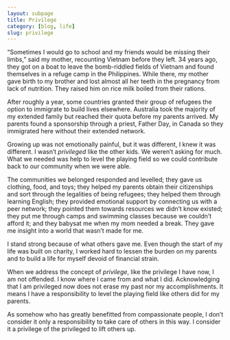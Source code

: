 ```yaml
---
layout: subpage
title: Privilege
category: [blog, life]
slug: privilege
---
```

“Sometimes I would go to school and my friends would be missing their limbs,” said my mother, recounting Vietnam before they left. 34 years ago, they got on a boat to leave the bomb-riddled fields of Vietnam and found themselves in a refuge camp in the Philippines. While there, my mother gave birth to my brother and lost almost all her teeth in the pregnancy from lack of nutrition. They raised him on rice milk boiled from their rations.

After roughly a year, some countries granted their group of refugees the option to immigrate to build lives elsewhere. Australia took the majority of my extended family but reached their quota before my parents arrived. My parents found a sponsorship through a priest, Father Day, in Canada so they immigrated here without their extended network.

Growing up was not emotionally painful, but it was different, I knew it was different. I wasn’t *privileged* like the other kids. We weren’t asking for much. What we needed was help to level the playing field so we could contribute back to our community when we were able.

The communities we belonged responded and levelled; they gave us clothing, food, and toys; they helped my parents obtain their citizenships and sort through the legalities of being refugees; they helped them through learning English; they provided emotional support by connecting us with a peer network; they pointed them towards resources we didn’t know existed; they put me through camps and swimming classes because we couldn’t afford it; and they babysat me when my mom needed a break. They gave me insight into a world that wasn’t made for me.

I stand strong because of what others gave me. Even though the start of my life was built on charity, I worked hard to lessen the burden on my parents and to build a life for myself devoid of financial strain. 

When we address the concept of *privilege*, like the privilege I have now, I am not offended. I know where I came from and what I did. Acknowledging that I am privileged now does not erase my past nor my accomplishments. It means I have a responsibility to level the playing field like others did for my parents.

As somehow who has greatly benefitted from compassionate people, I don’t consider it only a responsibility to take care of others in this way. I consider it a  privilege of the privileged to lift others up.